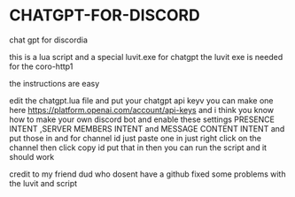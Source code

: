 # CHATGPT-FOR-DISCORD
chat gpt for discordia


this is a lua script and a special luvit.exe for chatgpt the luvit exe is needed for the coro-http1

the instructions are easy 

edit the chatgpt.lua file and put your chatgpt api keyv you can make one here https://platform.openai.com/account/api-keys and i think you know how to make your own discord bot and enable these settings PRESENCE INTENT ,SERVER MEMBERS INTENT and MESSAGE CONTENT INTENT and put those in and for channel id just paste one in just right click on the channel then click copy id put that in then you can run the script and it should work


credit to my friend dud who dosent have a github fixed some problems with the luvit and script
